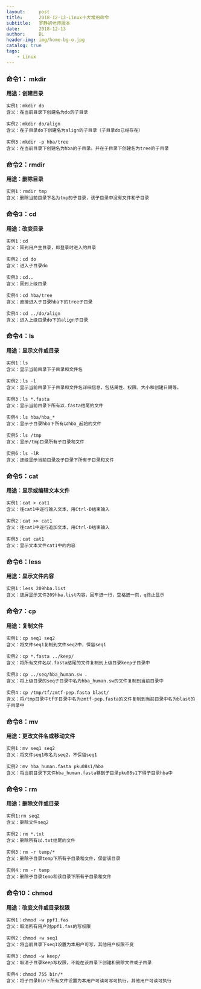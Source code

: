 ```yaml
---
layout:     post
title:      2018-12-13-Linux十大常用命令
subtitle:   罗静初老师版本
date:       2018-12-13
author:     DL
header-img: img/home-bg-o.jpg
catalog: true
tags:
    - Linux
---
```


### 命令1： mkdir

**用途：创建目录**

	实例1：mkdir do
	含义：在当前目录下创建名为do的子目录

	实例2：mkdir do/align
	含义：在子目录do下创建名为align的子目录（子目录do已经存在）

	实例3：mkdir -p hba/tree
	含义：在当前目录下创建名为hba的子目录。并在子目录下创建名为tree的子目录

### 命令2：rmdir

**用途：删除目录**

	实例1：rmdir tmp
	含义：删除当前目录下名为tmp的子目录，该子目录中没有文件和子目录

### 命令3：cd

**用途：改变目录**

	实例1：cd
	含义：回到用户主目录，即登录时进入的目录

	实例2：cd do
	含义：进入子目录do

	实例3：cd..
	含义：回到上级目录

	实例4：cd hba/tree
	含义：直接进入子目录hba下的tree子目录

	实例4：cd ../do/align
	含义：进入上级目录do下的align子目录

### 命令4：ls

**用途：显示文件或目录**

	实例1：ls
	含义：显示当前目录下子目录和文件名

	实例2：ls -l
	含义：显示当前目录下子目录和文件名详细信息，包括属性、权限、大小和创建日期等。

	实例3：ls *.fasta
	含义：显示当前目录下所有以.fasta结尾的文件
	
	实例4：ls hba/hba_*
	含义：显示子目录hba下所有以hba_起始的文件

	实例5：ls /tmp
	含义：显示/tmp目录所有子目录和文件

	实例6：ls -lR
	含义：逐级显示当前目录及子目录下所有子目录和文件

### 命令5：cat

**用途：显示或编辑文本文件**

	实例1：cat > cat1
	含义：往cat1中逐行输入文本，用Ctrl-D结束输入
	
	实例2：cat >> cat1
	含义：往cat1中逐行追加文本，用Ctrl-D结束输入
	
	实例3：cat cat1
	含义：显示文本文件cat1中的内容

### 命令6：less

**用途：显示文件内容**

	实例1：less 209hba.list
	含义：逐屏显示文件209hba.list内容，回车进一行，空格进一页，q终止显示

### 命令7：cp

**用途：复制文件**

	实例1：cp seq1 seq2
	含义：将文件seq1复制到文件seq2中，保留seq1
	
	实例2：cp *.fasta ../keep/
	含义：将所有文件名以.fasta结尾的文件复制到上级目录keep子目录中
	
	实例3：cp ../seq/hba_human.sw .
	含义：将上级目录的seq子目录中名为hba_human.sw的文件复制到当前目录中

	实例4：cp /tmp/tf/zmtf-pep.fasta blast/
	含义：将/tmp目录中tf子目录中名为zmtf-pep.fasta的文件复制到当前目录中名为blast的子目录中

### 命令8：mv

**用途：更改文件名或移动文件**

	实例1：mv seq1 seq2
	含义：将文件seq1改名为seq2，不保留seq1

	实例2：mv hba_human.fasta pku08s1/hba
	含义：将当前目录下文件hba_human.fasta移到子目录pku08s1下得子目录hba中

### 命令9：rm

**用途：删除文件或目录**

	实例1:rm seq2
	含义：删除文件seq2

	实例2：rm *.txt
	含义：删除所有以.txt结尾的文件
	
	实例3：rm -r temp/*
	含义：删除子目录temp下所有子目录和文件，保留该目录

	实例4：rm -r temp
	含义：删除子目录temo和该目录下所有子目录和文件

### 命令10：chmod

**用途：改变文件或目录权限**

	实例1：chmod -w ppf1.fas
	含义：取消所有用户对ppf1.fas的写权限

	实例2：chmod +w seq1
	含义：将当前目录下seq1设置为本用户可写，其他用户权限不变

	实例3：chmod -w keep/
	含义：取消子目录keep写权限，不能在该目录下创建和删除文件或子目录
	
	实例4：chmod 755 bin/*
	含义：将子目录bin下所有文件设置为本用户可读可写可执行，其他用户可读可执行
